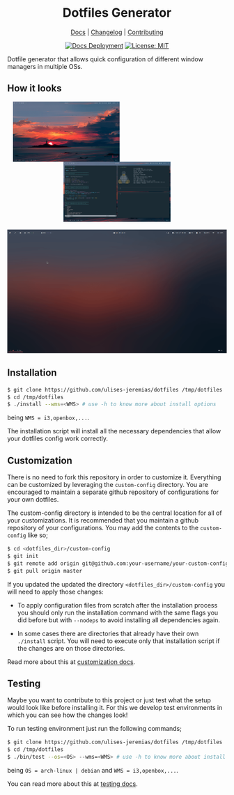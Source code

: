 <div align="center">
<h1>Dotfiles Generator</h1>

[Docs](https://ulises-jeremias.github.io/dotfiles) |
[Changelog](#) |
[Contributing](https://github.com/ulises-jeremias/dotfiles/blob/master/.github/CONTRIBUTING.md)

</div>
<div align="center">

[![Docs Deployment][docsdeploymentbadge]][docsdeploymenturl]
[![License: MIT][licensebadge]][licenseurl]

</div>

Dotfile generator that allows quick configuration of different window managers in multiple OSs.

## How it looks

<center>

<img src="https://raw.githubusercontent.com/ulises-jeremias/dotfiles/master/static/screen.png" align="left" width="48.75%" style="margin-left: 2.5%; margin-right: 5%" />

<img src="https://raw.githubusercontent.com/ulises-jeremias/dotfiles/master/static/nvim.png" width="48.75%" />

<img src="https://raw.githubusercontent.com/ulises-jeremias/dotfiles/master/static/demo.gif" width="100%" style="margin-top: 15px;" />

</center>

## Installation

```sh
$ git clone https://github.com/ulises-jeremias/dotfiles /tmp/dotfiles
$ cd /tmp/dotfiles
$ ./install --wms=<WMS> # use -h to know more about install options
```

being `WMS = i3,openbox,...`.

The installation script will install all the necessary dependencies that allow your dotfiles config work correctly.

## Customization

There is no need to fork this repository in order to customize it. Everything can be customized by leveraging the `custom-config` directory. You are encouraged to maintain a separate github repository of configurations for your own dotfiles.

The custom-config directory is intended to be the central location for all of your customizations. It is recommended that you maintain a github repository of your configurations. You may add the contents to the `custom-config` like so;

```sh
$ cd <dotfiles_dir>/custom-config
$ git init
$ git remote add origin git@github.com:your-username/your-custom-config-repo.git
$ git pull origin master
```

If you updated the updated the directory `<dotfiles_dir>/custom-config` you will need to apply those changes:

- To apply configuration files from scratch after the installation process you should only run the installation command
with the same flags you did before but with `--nodeps` to avoid installing all dependencies again.

- In some cases there are directories that already have their own `./install` script. You will need to execute only that
installation script if the changes are on those directories.

Read more about this at [customization docs](https://ulises-jeremias.github.io/dotfiles/#Customization).

## Testing

Maybe you want to contribute to this project or just test what the setup would look like before installing it. For this we develop test environments in which you can see how the changes look!

To run testing environment just run the following commands;

```sh
$ git clone https://github.com/ulises-jeremias/dotfiles /tmp/dotfiles
$ cd /tmp/dotfiles
$ ./bin/test --os=<OS> --wms=<WMS> # use -h to know more about install options
```

being `OS = arch-linux | debian` and `WMS = i3,openbox,...`.

You can read more about this at [testing docs](https://ulises-jeremias.github.io/dotfiles/#Testing).

[docsdeploymentbadge]: https://github.com/ulises-jeremias/dotfiles/workflows/Deploy%20Docs/badge.svg
[licensebadge]: https://img.shields.io/badge/License-MIT-blue.svg
[docsdeploymenturl]: https://github.com/ulises-jeremias/dotfiles/commits/master
[licenseurl]: https://github.com/ulises-jeremias/dotfiles/blob/master/LICENSE
